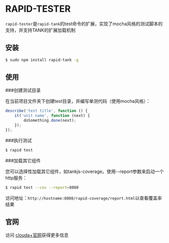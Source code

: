 RAPID-TESTER
===

`rapid-tester`是`rapid-tank`的test命令的扩展，实现了mocha风格的测试脚本的支持，并支持TANK的扩展加载机制

安装
---

```sh
$ sudo npm install rapid-tank -g
```

使用
---

###创建测试目录

在当前项目文件夹下创建test目录，并编写单测代码（使用mocha风格）：

```js
describe('test title', function () {
    it('unit name', function (next) {
        doSomething.done(next);
    });
});
```

###执行测试

```sh
$ rapid test
```

###加载其它组件

您可以选择性加载其它组件，如tankjs-coverage。使用--report参数来启动一个http服务：

```sh
$ rapid test --cov --report=8080
```

访问地址：`http://hostname:8080/rapid-coverage/report.html`以查看覆盖率结果

官网
---

访问 [clouda+官网](http://cloudaplus.duapp.com/)获得更多信息
